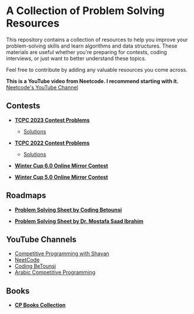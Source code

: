 # A Collection of Problem Solving Resources

This repository contains a collection of resources to help you improve your problem-solving skills and learn algorithms and data structures. These materials are useful whether you're preparing for contests, coding interviews, or just want to better understand these topics.

Feel free to contribute by adding any valuable resources you come across.

**This is a YouTube video from Neetcode. I recommend starting with it.**
[Neetcode's YouTube Channel](https://www.youtube.com/watch?v=0K_eZGS5NsU)

## Contests

- **[TCPC 2023 Contest Problems](./1-TCPC-2023.pdf)**  
  - [Solutions](https://youtube.com/playlist?list=PLQ54HUdf85tdsywEwrD7GW3oxvV73E1qq&si=r5z5pMqMqKyZgsvA)

- **[TCPC 2022 Contest Problems](https://codeforces.com/gym/105020)**  
  - [Solutions](https://youtube.com/playlist?list=PLQ54HUdf85tfmAUe_cyaFE6J7gMAinCqu&si=AwuVDwuS1z0VzwL4)

- **[Winter Cup 6.0 Online Mirror Contest](https://codeforces.com/gym/105010)**

- **[Winter Cup 5.0 Online Mirror Contest](https://codeforces.com/gym/105018)**

## Roadmaps

- **[Problem Solving Sheet by Coding Betounsi](https://docs.google.com/spreadsheets/d/1NV36h5IUFoEoOCrfkdCRjCPagdm_Q6ix/edit?gid=1804554394#gid=1804554394)**  

- **[Problem Solving Sheet by Dr. Mostafa Saad Ibrahim](https://docs.google.com/spreadsheets/d/1iJZWP2nS_OB3kCTjq8L6TrJJ4o-5lhxDOyTaocSYc-k/edit?gid=84654839#gid=84654839)**  

## YouTube Channels

- [Competitive Programming with Shayan](https://www.youtube.com/@CPwithShayan)
- [NeetCode](https://www.youtube.com/@NeetCode)
- [Coding BeTounsi](https://www.youtube.com/@CodingBeTounsi)
- [Arabic Competitive Programming](https://youtube.com/@ArabicCompetitiveProgramming)

## Books

- **[CP Books Collection](https://drive.google.com/drive/folders/1c6wJjD1d2OvHzsKynl3ryaufBstTXb0H?usp=sharing)**  
